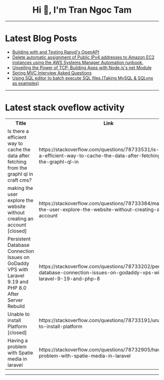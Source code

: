 <h1 align="center">Hi 👋, I'm Tran Ngoc Tam</h1>

---

# Latest Blog Posts 
<!-- BLOG-POST-LIST:START -->
- [Building with and Testing Rapyd&#39;s OpenAPI](https://dev.to/rapyd/building-with-and-testing-rapyds-openapi-17le)
- [Delete automatic assignment of Public IPv4 addresses to Amazon EC2 instances using the AWS Systems Manager Automation runbook.](https://dev.to/nishikawaakira/delete-automatic-assignment-of-public-ipv4-addresses-to-amazon-ec2-instances-using-the-aws-systems-manager-automation-runbook-15h8)
- [Unveiling the Power of TCP: Building Apps with Node.js&#39;s net Module](https://dev.to/devstoriesplayground/unveiling-the-power-of-tcp-building-apps-with-nodejss-net-module-2n8c)
- [Spring MVC Interview Asked Questions](https://dev.to/vampirepapi/spring-mvc-interview-asked-questions-2d15)
- [Using SQL editor to batch execute SQL files.&lpar;Taking MySQL &amp; SQLynx as examples&rpar;](https://dev.to/senkae_ll/using-sql-editors-to-batch-execute-sql-filestaking-mysql-sqlynx-as-examples-1p59)
<!-- BLOG-POST-LIST:END -->

---

# Latest stack oveflow activity
<table>
  <tr><th>Title</th><th>Link</th></tr>
  <!-- STACKOVERFLOW:START --><tr><td>Is there a efficient way to cache the data after fetching from the graphl ql in craft cms?</td><td>https://stackoverflow.com/questions/78733531/is-there-a-efficient-way-to-cache-the-data-after-fetching-from-the-graphl-ql-in</td></tr><tr><td>making the user explore the website without creating an account [closed]</td><td>https://stackoverflow.com/questions/78733384/making-the-user-explore-the-website-without-creating-an-account</td></tr><tr><td>Persistent Database Connection Issues on GoDaddy VPS with Laravel 9.19 and PHP 8.0 After Server Rebuild</td><td>https://stackoverflow.com/questions/78733202/persistent-database-connection-issues-on-godaddy-vps-with-laravel-9-19-and-php-8</td></tr><tr><td>Unable to install Platform [closed]</td><td>https://stackoverflow.com/questions/78733191/unable-to-install-platform</td></tr><tr><td>Having a problem with Spatie media in laravel</td><td>https://stackoverflow.com/questions/78732905/having-a-problem-with-spatie-media-in-laravel</td></tr><!-- STACKOVERFLOW:END -->
</table>

---


